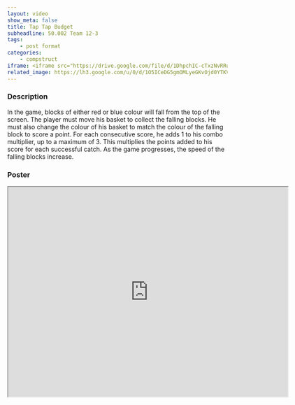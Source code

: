 ```yaml
---
layout: video
show_meta: false
title: Tap Tap Budget
subheadline: 50.002 Team 12-3
tags:
    - post format
categories:
    - compstruct
iframe: <iframe src="https://drive.google.com/file/d/1DhpchIC-cTxzNvRRuQAi-AypfmuM-7AC/preview" width="640" height="480"></iframe>
related_image: https://lh3.google.com/u/0/d/1O5ICeDG5gmOMLyeGKvOjd0YTKVkngKmU=w300-h300-p-k-nu-iv1
---
```



  

### Description

In the game, blocks of either red or blue colour will fall from the top of the screen. The player must move his basket to collect the falling blocks. He must also change the colour of his basket to match the colour of the falling block to score a point. For each consecutive score, he adds 1 to his combo multiplier, up to a maximum of 3. This multiplies the points added to his score for each successful catch. As the game progresses, the speed of the falling blocks increase.

### Poster

<iframe src="https://drive.google.com/file/d/1O5ICeDG5gmOMLyeGKvOjd0YTKVkngKmU/preview" width="640" height="480"></iframe>
